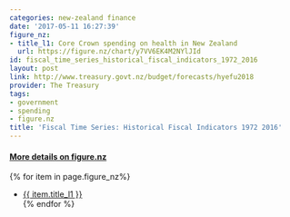 ```yaml
---
categories: new-zealand finance
date: '2017-05-11 16:27:39'
figure_nz:
- title_l1: Core Crown spending on health in New Zealand
  url: https://figure.nz/chart/y7VV6EK4M2NYlJId
id: fiscal_time_series_historical_fiscal_indicators_1972_2016
layout: post
link: http://www.treasury.govt.nz/budget/forecasts/hyefu2018
provider: The Treasury
tags:
- government
- spending
- figure.nz
title: 'Fiscal Time Series: Historical Fiscal Indicators 1972 2016'
---
```


<h4><u> More details on figure.nz</u></h4>
{% for item in page.figure_nz%}
<ul class="post-list-l2">
    <li><a href="{{ item.url }}">{{ item.title_l1 }}</a></li>
{% endfor %}
</ul>